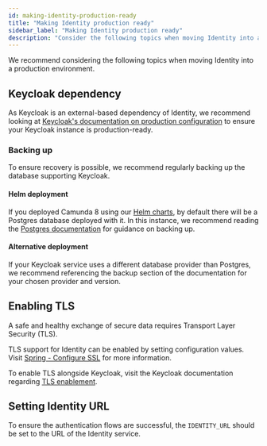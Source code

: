 ```yaml
---
id: making-identity-production-ready
title: "Making Identity production ready"
sidebar_label: "Making Identity production ready"
description: "Consider the following topics when moving Identity into a production environment."
---
```


We recommend considering the following topics when moving Identity into a production environment.

<!-- Any recommendations about logging? -->
<!-- Remove demo demo user? -->

## Keycloak dependency

As Keycloak is an external-based dependency of Identity, we recommend looking at
[Keycloak's documentation on production configuration](https://www.keycloak.org/server/configuration-production) to
ensure your Keycloak instance is production-ready.

### Backing up

To ensure recovery is possible, we recommend regularly backing up the database supporting Keycloak.

#### Helm deployment

If you deployed Camunda 8 using our [Helm charts](../../../platform-deployment/helm-kubernetes/overview.md),
by default there will be a Postgres database deployed with it. In this instance, we recommend reading the
[Postgres documentation](https://www.postgresql.org/docs/current/backup.html) for guidance on backing up.

#### Alternative deployment

If your Keycloak service uses a different database provider than Postgres, we recommend
referencing the backup section of the documentation for your chosen provider and version.

## Enabling TLS

A safe and healthy exchange of secure data requires Transport Layer Security (TLS).

TLS support for Identity can be enabled by setting configuration values.
Visit [Spring - Configure SSL](https://docs.spring.io/spring-boot/docs/current/reference/html/howto.html#howto.webserver.configure-ssl)
for more information.

To enable TLS alongside Keycloak, visit the Keycloak documentation regarding [TLS enablement](https://www.keycloak.org/server/enabletls).

## Setting Identity URL

To ensure the authentication flows are successful, the `IDENTITY_URL` should be set to the URL of the Identity service.
